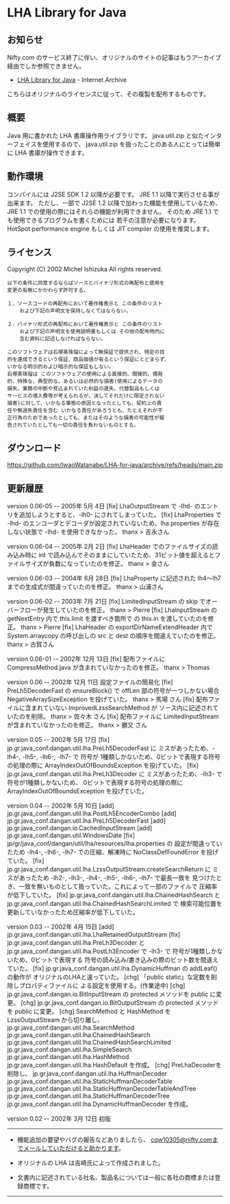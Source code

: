 # LHA Library for Java


## お知らせ

Nifty.com のサービス終了に伴い、オリジナルのサイトの記事はもうアーカイブ経由でしか参照できません。

- [LHA Library for Java](https://web.archive.org/web/20160915131415/http://homepage1.nifty.com/dangan/Content/Program/Java/jLHA/LhaLibrary.html)  - Internet Archive

こちらはオリジナルのライセンスに従って、その複製を配布するものです。

## 概要

Java 用に書かれた LHA 書庫操作用ライブラリです。
java.util.zip と似たインターフェイスを使用するので、 java.util.zip を扱ったことのある人にとっては簡単に LHA 書庫が操作できます。 

## 動作環境

コンパイルには J2SE SDK 1.2 以降が必要です。
JRE 1.1 以降で実行させる事が出来ます。 ただし、一部で J2SE 1.2 以降で加わった機能を使用しているため、 JRE 1.1 での使用の際にはそれらの機能が利用できません。 そのため JRE 1.1 でも使用できるプログラムを書くためには 若干の注意が必要になります。
HotSpot performance engine もしくは JIT compiler の使用を推奨します。 


## ライセンス

Copyright (C) 2002  Michel Ishizuka  All rights reserved.

```
以下の条件に同意するならばソースとバイナリ形式の再配布と使用を
変更の有無にかかわらず許可する。

１．ソースコードの再配布において著作権表示と この条件のリスト
    および下記の声明文を保持しなくてはならない。

２．バイナリ形式の再配布において著作権表示と この条件のリスト
    および下記の声明文を使用説明書もしくは その他の配布物内に
    含む資料に記述しなければならない。

このソフトウェアは石塚美珠瑠によって無保証で提供され、特定の目
的を達成できるという保証、商品価値が有るという保証にとどまらず、
いかなる明示的および暗示的な保証もしない。
石塚美珠瑠は このソフトウェアの使用による直接的、間接的、偶発
的、特殊な、典型的な、あるいは必然的な損害(使用によるデータの
損失、業務の中断や見込まれていた利益の遺失、代替製品もしくは
サービスの導入費等が考えられるが、決してそれだけに限定されない
損害)に対して、いかなる事態の原因となったとしても、契約上の責
任や無過失責任を含む いかなる責任があろうとも、たとえそれが不
正行為のためであったとしても、またはそのような損害の可能性が報
告されていたとしても一切の責任を負わないものとする。
```

## ダウンロード

https://github.com/IwaoWatanabe/LHA-for-java/archive/refs/heads/main.zip


## 更新履歴

version 0.06-05 -- 2005年 5月 4日
    [fix] LhaOutputStream で -lhd- のエントリを追加しようとすると、-lh0- にされてしまっていた。
    [fix] LhaProperties で -lhd- のエンコーダとデコーダが設定されていないため、lha.properties が存在しない状態で -lhd- を使用できなかった。 thanx > 吉永さん 

version 0.06-04 -- 2005年 2月 2日
    [fix] LhaHeader でのファイルサイズの読み込み時に int で読み込んでそのままにしていたため、31ビット値を超えるとファイルサイズが負数になっていたのを修正。 thanx > 金さん 

version 0.06-03 -- 2004年 6月 28日
    [fix] LhaProperty に記述された lh4～lh7 までの生成式が間違っていたのを修正。 thanx > 山浦さん 

version 0.06-02 -- 2003年 7月 21日
    [fix] LimitedInputStream の skip でオーバーフローが発生していたのを修正。 thanx > Pierre
    [fix] LhaInputStream の getNextEntry 内で this.limit を渡すべき箇所で の this.in を渡していたのを修正。 thanx > Pierre
    [fix] LhaHeader の exportDirNameExtendHeader 内で System.arraycopy の呼び出しの src と dest の順序を間違えていたのを修正。 thanx > 古賀さん 

version 0.06-01 -- 2002年 12月 13日
    [fix] 配布ファイルに CompressMethod.java が含まれていなかったのを修正。 thanx > Thomas 

version 0.06 -- 2002年 12月 11日
    設定ファイルの簡易化
    [fix] PreLh5DecoderFast の ensureBlock() で offLen 部の符号が一つしかない場合 NegativeArraySizeException を投げていた。 thanx > 馬場 さん
    [fix] 配布ファイルに含まれていない ImprovedLzssSearchMethod が ソース内に記述されていたのを削除。 thanx > 佐々木 さん
    [fix] 配布ファイルに LimitedInputStream が含まれていなかったのを修正。 thanx > 勝又 さん 

version 0.05 -- 2002年 5月 17日
    [fix] jp.gr.java_conf.dangan.util.lha.PreLh5DecoderFast に ミスがあったため、-lh4-, -lh5-, -lh6-, -lh7- で 符号が 1種類しかないため、0ビットで表現する符号の処理の際に ArrayIndexOutOfBoundsException を投げていた。
    [fix] jp.gr.java_conf.dangan.util.lha.PreLh3Decoder に ミスがあったため、-lh3- で 符号が1種類しかないため、 0ビットで表現する符号の処理の際に ArrayIndexOutOfBoundsException を投げていた。 

version 0.04 -- 2002年 5月 10日
    [add] jp.gr.java_conf.dangan.util.lha.PostLh5EncoderCombo
    [add] jp.gr.java_conf.dangan.util.lha.PreLh5DecoderFast
    [add] jp.gr.java_conf.dangan.io.CachedInputStream
    [add] jp.gr.java_conf.dangan.util.WindowsDate
    [fix] jp/gr/java_conf/dangan/util/lha/resources/lha.properties の 設定が間違っていたため -lh4-, -lh6-, -lh7- での圧縮、解凍時に NoClassDefFoundError を投げていた。
    [fix] jp.gr.java_conf.dangan.util.lha.LzssOutputStream.createSearchReturn に ミスがあったため -lh2-, -lh3-, -lh4-, -lh5-, -lh6-, -lh7- で最長一致を 見つけたとき、一致を無いものとして扱っていた。これによって一部のファイルで 圧縮率が低下していた。
    [fix] jp.gr.java_conf.dangan.util.lha.ChainedHashSearch と jp.gr.java_conf.dangan.util.lha.ChainedHashSearchLimited で 検索可能位置を更新していなかったため圧縮率が低下していた。 

version 0.03 -- 2002年 4月 15日
    [add] jp.gr.java_conf.dangan.util.lha.LhaRetainedOutputStream
    [fix] jp.gr.java_conf.dangan.util.lha.PreLh3Decoder と jp.gr.java_conf.dangan.util.lha.PostLh3Encoder で -lh3- で 符号が1種類しかないため、0ビットで表現する 符号の読み込み/書き込みの際のビット数を間違えていた。
    [fix] jp.gr.java_conf.dangan.util.lha.DynamicHuffman の addLeaf() の動作が オリジナルのLHAと違っていた。
    [chg] 「public static」な定数を削除しプロパティファイルに よる設定を使用する。(作業途中)
    [chg] jp.gr.java_conf.dangan.io.BitInputStream の protected メソッドを public に変更。
    [chg] jp.gr.java_conf.dangan.io.BitOutputStream の protected メソッドを public に変更。
    [chg] SearchMethod と HashMethod を LzssOutputStream から切り離し、 jp.gr.java_conf.dangan.util.lha.SearchMethod jp.gr.java_conf.dangan.util.lha.ChainedHashSearch jp.gr.java_conf.dangan.util.lha.ChainedHashSearchLimited jp.gr.java_conf.dangan.util.lha.SimpleSearch jp.gr.java_conf.dangan.util.lha.HashMethod jp.gr.java_conf.dangan.util.lha.HashDefault を作成。
    [chg] PreLhaDecoderを削除し、 jp.gr.java_conf.dangan.util.lha.HuffmanDecoder jp.gr.java_conf.dangan.util.lha.StaticHuffmanDecoderTable jp.gr.java_conf.dangan.util.lha.StaticHuffmanDecoderTableAndTree jp.gr.java_conf.dangan.util.lha.StaticHuffmanDecoderTree jp.gr.java_conf.dangan.util.lha.DynamicHuffmanDecoder を作成。 

version 0.02 -- 2002年 3月 12日
    初版 

----

- 機能追加の要望やバグの報告などありましたら、 cqw10305@nifty.comまでメールしていただけると助かります。

- オリジナルの LHA は吉崎氏によって作成されました。

- 文書内に記述されている社名、製品名については一般に各社の商標または登録商標です。 

----

